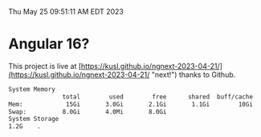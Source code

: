 Thu May 25 09:51:11 AM EDT 2023

# Angular 16?


This project is live at [https://kusl.github.io/ngnext-2023-04-21/](https://kusl.github.io/ngnext-2023-04-21/ "next!") thanks to Github.

```bash
System Memory
               total        used        free      shared  buff/cache   available
Mem:            15Gi       3.0Gi       2.1Gi       1.1Gi        10Gi        10Gi
Swap:          8.0Gi       4.0Mi       8.0Gi
System Storage
1.2G	.
